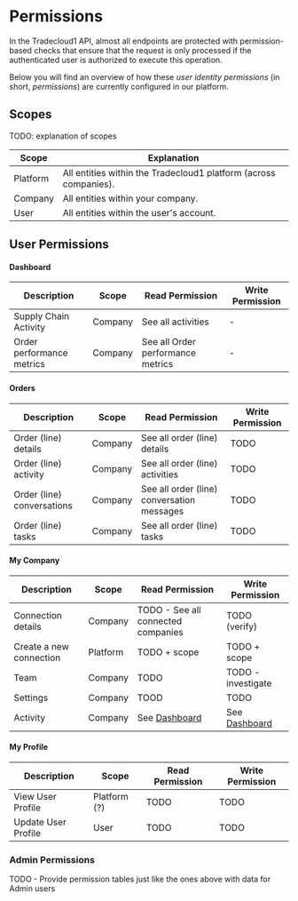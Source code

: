 Permissions
===========

In the Tradecloud1 API, almost all endpoints are protected with permission-based checks that ensure that the request is 
only processed if the authenticated user is authorized to execute this operation.

Below you will find an overview of how these _user identity permissions_ (in short, _permissions_) are currently configured
in our platform.

## Scopes
TODO: explanation of scopes

Scope | Explanation
--- | ---
Platform | All entities within the Tradecloud1 platform (across companies).
Company | All entities within your company.
User | All entities within the user's account.

## User Permissions

#### Dashboard
Description | Scope | Read Permission | Write Permission
--- | --- | --- | ---
Supply Chain Activity | Company | See all activities | -
Order performance metrics | Company | See all Order performance metrics | - 

#### Orders
Description | Scope | Read Permission | Write Permission
--- | --- | --- | ---
Order (line) details | Company | See all order (line) details | TODO
Order (line) activity | Company | See all order (line) activities | TODO
Order (line) conversations | Company | See all order (line) conversation messages | TODO
Order (line) tasks | Company | See all order (line) tasks | TODO 

#### My Company
Description | Scope | Read Permission | Write Permission
--- | --- | --- | ---
Connection details | Company | TODO - See all connected companies | TODO (verify)
Create a new connection | Platform | TODO + scope | TODO + scope
Team | Company | TODO | TODO - investigate 
Settings | Company | TOOD | TODO
Activity | Company | See [Dashboard](#dashboard) | See [Dashboard](#dashboard)

#### My Profile
Description | Scope | Read Permission | Write Permission
--- | --- | --- | ---
View User Profile | Platform (?) | TODO | TODO
Update User Profile | User | TODO | TODO


### Admin Permissions   


TODO - Provide permission tables just like the ones above with data for Admin users
